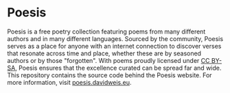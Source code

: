 # Poesis

Poesis is a free poetry collection featuring poems from many different authors and in many different languages. Sourced by the community, Poesis serves as a place for anyone with an internet connection to discover verses that resonate across time and place, whether these are by seasoned authors or by those "forgotten". With poems proudly licensed under [CC BY-SA](https://creativecommons.org/licenses/by-sa/4.0/), Poesis ensures that the excellence curated can be spread far and wide. This repository contains the source code behind the Poesis website. For more information, visit [poesis.davidweis.eu](https://poesis.davidweis.eu/).

